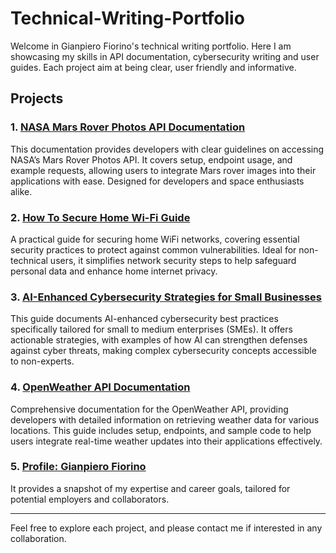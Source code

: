 # Technical-Writing-Portfolio
Welcome in Gianpiero Fiorino's technical writing portfolio. Here I am showcasing my skills in API documentation, cybersecurity writing and user guides. Each project aim at being clear, user friendly and informative.

## Projects

### 1. [NASA Mars Rover Photos API Documentation](https://github.com/GFiorino/NASA-Mars-Rover-Photos-API-Documentation)
   This documentation provides developers with clear guidelines on accessing NASA’s Mars Rover Photos API. It covers setup, endpoint usage, and example requests, allowing users to integrate Mars rover images into their applications with ease. Designed for developers and space enthusiasts alike.

### 2. [How To Secure Home Wi-Fi Guide](https://github.com/GFiorino/Secure-WiFi-Guide)
   A practical guide for securing home WiFi networks, covering essential security practices to protect against common vulnerabilities. Ideal for non-technical users, it simplifies network security steps to help safeguard personal data and enhance home internet privacy.

### 3. [AI-Enhanced Cybersecurity Strategies for Small Businesses](https://github.com/GFiorino/AI-Enhanced-Cybersecurity-Strategies-for-Small-Businesses)
  This guide documents AI-enhanced cybersecurity best practices specifically tailored for small to medium enterprises (SMEs). It offers actionable strategies, with examples of how AI can strengthen defenses against cyber threats, making complex cybersecurity concepts accessible to non-experts.

### 4. [OpenWeather API Documentation](https://github.com/GFiorino/OpenWeather-API-DOC)
  Comprehensive documentation for the OpenWeather API, providing developers with detailed information on retrieving weather data for various locations. This guide includes setup, endpoints, and sample code to help users integrate real-time weather updates into their applications effectively.

### 5. [Profile: Gianpiero Fiorino](https://github.com/GFiorino/PROFILE-Gianpiero-Fiorino)
  It provides a snapshot of my expertise and career goals, tailored for potential employers and collaborators.

---

Feel free to explore each project, and please contact me if interested in any collaboration.
